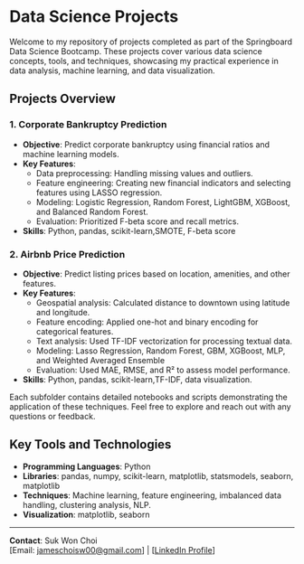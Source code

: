 # Data Science Projects

Welcome to my repository of projects completed as part of the Springboard Data Science Bootcamp. These projects cover various data science concepts, tools, and techniques, showcasing my practical experience in data analysis, machine learning, and data visualization.

## Projects Overview

### 1. **Corporate Bankruptcy Prediction**
   - **Objective**: Predict corporate bankruptcy using financial ratios and machine learning models.
   - **Key Features**:
     - Data preprocessing: Handling missing values and outliers.
     - Feature engineering: Creating new financial indicators and selecting features using LASSO regression.
     - Modeling: Logistic Regression, Random Forest, LightGBM, XGBoost, and Balanced Random Forest.
     - Evaluation: Prioritized F-beta score and recall metrics.
   - **Skills**: Python, pandas, scikit-learn,SMOTE, F-beta score

### 2. **Airbnb Price Prediction**
   - **Objective**: Predict listing prices based on location, amenities, and other features.
   - **Key Features**:
     - Geospatial analysis: Calculated distance to downtown using latitude and longitude.
     - Feature encoding: Applied one-hot and binary encoding for categorical features.
     - Text analysis: Used TF-IDF vectorization for processing textual data.
     - Modeling: Lasso Regression, Random Forest, GBM, XGBoost, MLP, and Weighted Averaged Ensemble
     - Evaluation: Used MAE, RMSE, and R² to assess model performance.
   - **Skills**: Python, pandas, scikit-learn,TF-IDF, data visualization.

Each subfolder contains detailed notebooks and scripts demonstrating the application of these techniques. Feel free to explore and reach out with any questions or feedback.

## Key Tools and Technologies
- **Programming Languages**: Python
- **Libraries**: pandas, numpy, scikit-learn, matplotlib, statsmodels, seaborn, matplotlib
- **Techniques**: Machine learning, feature engineering, imbalanced data handling, clustering analysis, NLP.
- **Visualization**: matplotlib, seaborn

---

**Contact**: Suk Won Choi  
[Email: jameschoisw00@gmail.com] | [[LinkedIn Profile](https://www.linkedin.com/in/james-sukwon-choi/)]

